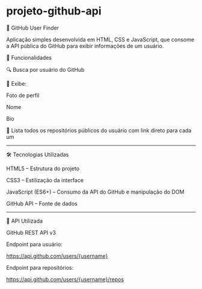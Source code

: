 # projeto-github-api
📌 GitHub User Finder

Aplicação simples desenvolvida em HTML, CSS e JavaScript, que consome a API pública do GitHub para exibir informações de um usuário.

🚀 Funcionalidades

🔍 Busca por usuário do GitHub

👤 Exibe:

Foto de perfil

Nome

Bio

📂 Lista todos os repositórios públicos do usuário com link direto para cada um

-------------------------------------------------------------------------------------------

🛠️ Tecnologias Utilizadas

HTML5 – Estrutura do projeto

CSS3 – Estilização da interface

JavaScript (ES6+) – Consumo da API do GitHub e manipulação do DOM

GitHub API – Fonte de dados

-------------------------------------------------------------------------------------------

🔗 API Utilizada

GitHub REST API v3

Endpoint para usuário:

https://api.github.com/users/{username}


Endpoint para repositórios:

https://api.github.com/users/{username}/repos
